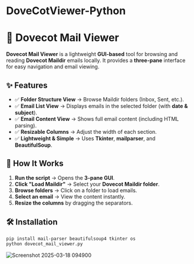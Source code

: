 # DoveCotViewer-Python
# 📧 Dovecot Mail Viewer  

**Dovecot Mail Viewer** is a lightweight **GUI-based** tool for browsing and reading **Dovecot Maildir** emails locally. It provides a **three-pane** interface for easy navigation and email viewing.  

## ✨ Features  
- ✅ **Folder Structure View** → Browse Maildir folders (Inbox, Sent, etc.).  
- ✅ **Email List View** → Displays emails in the selected folder (with **date & subject**).  
- ✅ **Email Content View** → Shows full email content (including HTML parsing).  
- ✅ **Resizable Columns** → Adjust the width of each section.  
- ✅ **Lightweight & Simple** → Uses **Tkinter**, **mailparser**, and **BeautifulSoup**.  

## 📌 How It Works  
1. **Run the script** → Opens the **3-pane GUI**.  
2. **Click "Load Maildir"** → Select your **Dovecot Maildir folder**.  
3. **Browse folders** → Click on a folder to load emails.  
4. **Select an email** → View the content instantly.  
5. **Resize the columns** by dragging the separators.  

## 🛠 Installation  
```bash
pip install mail-parser beautifulsoup4 tkinter os
python dovecot_mail_viewer.py
```
![Screenshot 2025-03-18 094900](https://github.com/user-attachments/assets/93e3eb10-9c22-40bd-b5cd-cefa9756c375)
